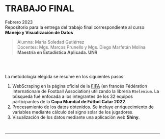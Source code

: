 # TRABAJO FINAL
Febrero 2023<br>
Repositorio para la entrega del trabajo final correspondiente al curso **Manejo y Visualización de Datos**
> Alumna: María Soledad Gutiérrez <br>
> Docentes: Mgs. Marcos Prunello y Mgs. Diego Marfetán Molina <br>
> __Maestría en Estadística Aplicada. UNR__

<br>

<br>


La metodología elegida se resume en los siguientes pasos:
1. WebScraping en la página oficial de la [FIFA](https://sofifa.com/teams?keyword=) (en francés Fédération Internationale de Football Association) utilizando la librería `RSelenium`. La búsqueda fué enfocada a los integrantes de los 32 equipos participantes de la __Copa Mundial de Fútbol Catar 2022__.
2. Procesamiento de los datos obtenidos. Se incluye enriquecimiento de variables mediante cálculo del signo solar de los jugadores.
3. Visualización de los datos mediante una aplicación web __Shiny__.

<br>

***



